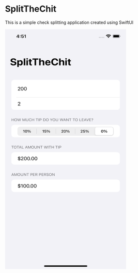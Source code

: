 # SplitTheChit
This is a simple check splitting application created using SwiftUI

<img src="https://github.com/kunwarjaspal84/SplitTheChit/blob/main/Simulator%20Screen%20Shot%20-%20iPhone%2012%20Pro%20-%202021-05-27%20at%2016.51.59.png" width="400" height="790">
